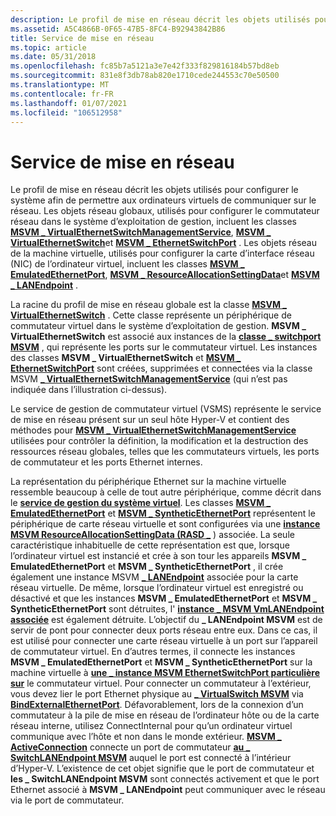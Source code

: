 ```yaml
---
description: Le profil de mise en réseau décrit les objets utilisés pour configurer le système afin de permettre aux ordinateurs virtuels de communiquer sur le réseau.
ms.assetid: A5C4866B-0F65-47B5-8FC4-B92943842B86
title: Service de mise en réseau
ms.topic: article
ms.date: 05/31/2018
ms.openlocfilehash: fc85b7a5121a3e7e42f333f829816184b57bd8eb
ms.sourcegitcommit: 831e8f3db78ab820e1710cede244553c70e50500
ms.translationtype: MT
ms.contentlocale: fr-FR
ms.lasthandoff: 01/07/2021
ms.locfileid: "106512958"
---
```

# <a name="networking-service"></a>Service de mise en réseau

Le profil de mise en réseau décrit les objets utilisés pour configurer le système afin de permettre aux ordinateurs virtuels de communiquer sur le réseau. Les objets réseau globaux, utilisés pour configurer le commutateur réseau dans le système d’exploitation de gestion, incluent les classes [**MSVM \_ VirtualEthernetSwitchManagementService**](msvm-virtualethernetswitchmanagementservice.md), [**MSVM \_ VirtualEthernetSwitch**](msvm-virtualethernetswitch.md)et [**MSVM \_ EthernetSwitchPort**](msvm-ethernetswitchport.md) . Les objets réseau de la machine virtuelle, utilisés pour configurer la carte d’interface réseau (NIC) de l’ordinateur virtuel, incluent les classes [**MSVM \_ EmulatedEthernetPort**](msvm-emulatedethernetport.md), [**MSVM \_ ResourceAllocationSettingData**](msvm-resourceallocationsettingdata.md)et [**MSVM \_ LANEndpoint**](msvm-lanendpoint.md) .

La racine du profil de mise en réseau globale est la classe [**MSVM \_ VirtualEthernetSwitch**](msvm-virtualethernetswitch.md) . Cette classe représente un périphérique de commutateur virtuel dans le système d’exploitation de gestion. **MSVM \_ VirtualEthernetSwitch** est associé aux instances de la [**classe \_ switchport MSVM**](https://www.bing.com/search?q=**Msvm\_SwitchPort**) , qui représente les ports sur le commutateur virtuel. Les instances des classes **MSVM \_ VirtualEthernetSwitch** et [**MSVM \_ EthernetSwitchPort**](msvm-ethernetswitchport.md) sont créées, supprimées et connectées via la classe MSVM [**\_ VirtualEthernetSwitchManagementService**](msvm-virtualethernetswitchmanagementservice.md) (qui n’est pas indiquée dans l’illustration ci-dessus).

Le service de gestion de commutateur virtuel (VSMS) représente le service de mise en réseau présent sur un seul hôte Hyper-V et contient des méthodes pour [**MSVM \_ VirtualEthernetSwitchManagementService**](msvm-virtualethernetswitchmanagementservice.md) utilisées pour contrôler la définition, la modification et la destruction des ressources réseau globales, telles que les commutateurs virtuels, les ports de commutateur et les ports Ethernet internes.

La représentation du périphérique Ethernet sur la machine virtuelle ressemble beaucoup à celle de tout autre périphérique, comme décrit dans le [**service de gestion du système virtuel**](virtual-system-management-service.md). Les classes [**MSVM \_ EmulatedEthernetPort**](msvm-emulatedethernetport.md) et [**MSVM \_ SyntheticEthernetPort**](msvm-syntheticethernetport.md) représentent le périphérique de carte réseau virtuelle et sont configurées via une [**instance MSVM ResourceAllocationSettingData (RASD \_**](msvm-resourceallocationsettingdata.md) ) associée. La seule caractéristique inhabituelle de cette représentation est que, lorsque l’ordinateur virtuel est instancié et crée à son tour les appareils **MSVM \_ EmulatedEthernetPort** et **MSVM \_ SyntheticEthernetPort** , il crée également une instance MSVM [**\_ LANEndpoint**](msvm-lanendpoint.md) associée pour la carte réseau virtuelle. De même, lorsque l’ordinateur virtuel est enregistré ou désactivé et que les instances **MSVM \_ EmulatedEthernetPort** et **MSVM \_ SyntheticEthernetPort** sont détruites, l' [**instance \_ MSVM VmLANEndpoint associée**](https://www.bing.com/search?q=**Msvm\_VmLANEndpoint**) est également détruite. L’objectif du **\_ LANEndpoint MSVM** est de servir de pont pour connecter deux ports réseau entre eux. Dans ce cas, il est utilisé pour connecter une carte réseau virtuelle à un port sur l’appareil de commutateur virtuel. En d’autres termes, il connecte les instances **MSVM \_ EmulatedEthernetPort** et **MSVM \_ SyntheticEthernetPort** sur la machine virtuelle à [**une \_ instance MSVM EthernetSwitchPort particulière sur**](msvm-ethernetswitchport.md) le commutateur virtuel. Pour connecter un commutateur à l’extérieur, vous devez lier le port Ethernet physique au [**\_ VirtualSwitch MSVM**](https://www.bing.com/search?q=**Msvm\_VirtualSwitch**) via [**BindExternalEthernetPort**](https://www.bing.com/search?q=**BindExternalEthernetPort**). Défavorablement, lors de la connexion d’un commutateur à la pile de mise en réseau de l’ordinateur hôte ou de la carte réseau interne, utilisez ConnectInternal pour qu’un ordinateur virtuel communique avec l’hôte et non dans le monde extérieur. [**MSVM \_ ActiveConnection**](msvm-activeconnection.md) connecte un port de commutateur [**au \_ SwitchLANEndpoint MSVM**](https://www.bing.com/search?q=**Msvm\_SwitchLANEndpoint**) auquel le port est connecté à l’intérieur d’Hyper-V. L’existence de cet objet signifie que le port de commutateur et **les \_ SwitchLANEndpoint MSVM** sont connectés activement et que le port Ethernet associé à **MSVM \_ LANEndpoint** peut communiquer avec le réseau via le port de commutateur.

 

 



